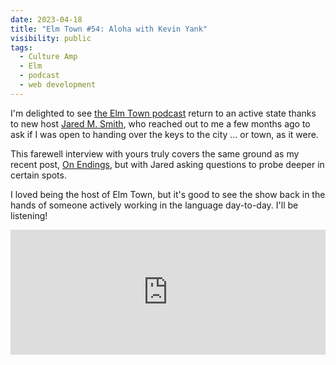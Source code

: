 ```yaml
---
date: 2023-04-18
title: "Elm Town #54: Aloha with Kevin Yank"
visibility: public
tags:
  - Culture Amp
  - Elm
  - podcast
  - web development
---
```


I'm delighted to see [the Elm Town podcast](https://elmtown.simplecast.com) return to an active state thanks to new host [Jared M. Smith](https://jaredmsmith.com), who reached out to me a few months ago to ask if I was open to handing over the keys to the city … or town, as it were.

This farewell interview with yours truly covers the same ground as my recent post, [On Endings](2023-04-05-on-endings-why-how-we-retired-elm-at-culture-amp.md), but with Jared asking questions to probe deeper in certain spots.

I loved being the host of Elm Town, but it's good to see the show back in the hands of someone actively working in the language day-to-day. I'll be listening!

<iframe height="200px" width="100%" frameborder="no" scrolling="no" seamless src="https://player.simplecast.com/f21fcb98-72c1-4ec0-9941-144a02270369?dark=false"></iframe>
